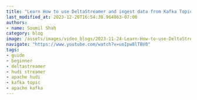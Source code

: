 ```yaml
---
title: "Learn How to use DeltaStreamer and ingest data from Kafka Topic Hands on Labs #6"
last_modified_at: 2023-12-20T16:54:38.964863-07:00
authors:
- name: Soumil Shah
category: blog
image: /assets/images/video_blogs/2023-11-24-Learn-How-to-use-DeltaStreamer-and-ingest-data-from-Kafka-Topic-Hands-on-Labs-6.png
navigate: "https://www.youtube.com/watch?v=uoIpw8lTBV0"
tags:
- guide
- beginner
- deltastreamer
- hudi streamer
- apache hudi
- kafka topic
- apache kafka
---
```



